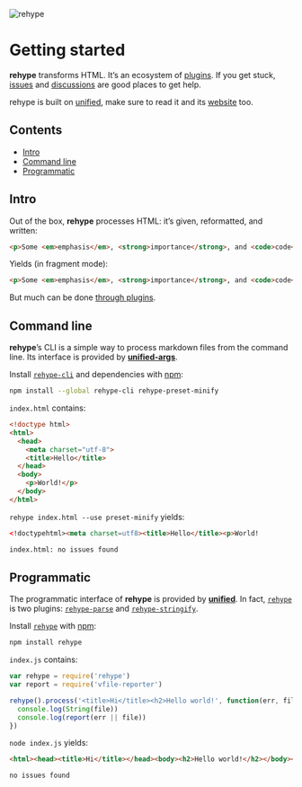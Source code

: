 ![rehype][logo]

# Getting started

**rehype** transforms HTML.
It’s an ecosystem of [plugins][].
If you get stuck, [issues][] and [discussions][] are good places to get help.

rehype is built on [unified][], make sure to read it and its [website][] too.

## Contents

*   [Intro](#intro)
*   [Command line](#command-line)
*   [Programmatic](#programmatic)

## Intro

Out of the box, **rehype** processes HTML: it’s given, reformatted, and
written:

```html
<p>Some <em>emphasis</em>, <strong>importance</strong>, and <code>code</code>.
```

Yields (in fragment mode):

```html
<p>Some <em>emphasis</em>, <strong>importance</strong>, and <code>code</code>.</p>
```

But much can be done [through plugins][plugins].

## Command line

**rehype**’s CLI is a simple way to process markdown files from the
command line.
Its interface is provided by [**unified-args**][unified-args].

Install [`rehype-cli`][cli] and dependencies with [npm][]:

```sh
npm install --global rehype-cli rehype-preset-minify
```

`index.html` contains:

```html
<!doctype html>
<html>
  <head>
    <meta charset="utf-8">
    <title>Hello</title>
  </head>
  <body>
    <p>World!</p>
  </body>
</html>
```

`rehype index.html --use preset-minify` yields:

```html
<!doctypehtml><meta charset=utf8><title>Hello</title><p>World!
```

```txt
index.html: no issues found
```

## Programmatic

The programmatic interface of **rehype** is provided by [**unified**][unified].
In fact, [`rehype`][api] is two plugins:
[`rehype-parse`][parse] and [`rehype-stringify`][stringify].

Install [`rehype`][api] with [npm][]:

```sh
npm install rehype
```

`index.js` contains:

```js
var rehype = require('rehype')
var report = require('vfile-reporter')

rehype().process('<title>Hi</title><h2>Hello world!', function(err, file) {
  console.log(String(file))
  console.log(report(err || file))
})
```

`node index.js` yields:

```html
<html><head><title>Hi</title></head><body><h2>Hello world!</h2></body></html>
```

```txt
no issues found
```

<!-- Definitions -->

[logo]: https://raw.githubusercontent.com/rehypejs/rehype/90b8f34/logo.svg?sanitize=true

[issues]: https://github.com/rehypejs/rehype/issues

[discussions]: https://github.com/rehypejs/rehype/discussions

[npm]: https://docs.npmjs.com/cli/install

[api]: https://github.com/rehypejs/rehype/tree/main/packages/rehype

[plugins]: https://github.com/rehypejs/rehype/tree/main/doc/plugins.md

[unified]: https://github.com/unifiedjs/unified

[website]: https://unifiedjs.com

[parse]: https://github.com/rehypejs/rehype/tree/main/packages/rehype-parse

[stringify]: https://github.com/rehypejs/rehype/tree/main/packages/rehype-stringify

[unified-args]: https://github.com/unifiedjs/unified-args

[cli]: https://github.com/rehypejs/rehype/tree/main/packages/rehype-cli
